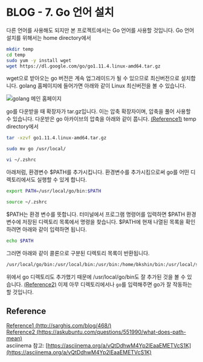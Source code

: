 # BLOG - 7. Go 언어 설치

다른 언어를 사용해도 되지만 본 프로젝트에서는 Go 언어를 사용할 것입니다. Go 언어 설치를 위해서는 home directory에서

```bash
mkdir temp
cd temp
sudo yum -y install wget
wget https://dl.google.com/go/go1.11.4.linux-amd64.tar.gz
```

wget으로 받아오는 go 버전은 계속 업그레이드가 될 수 있으므로 최신버전으로 설치합니다. golang 홈페이지에 들어가면 아래와 같이 Linux 최신버전을 볼 수 있습니다.



![golang 메인 홈페이지](https://cdn.bkshin.com/devRecord/2019/02/10/7_1.PNG)



go를 다운받을 때 확장자가 tar.gz입니다. 이는 압축 확장자이며, 압축을 풀어 사용할 수 있습니다. 다운받은 go 아카이브의 압축을 아래와 같이 풉니다.  [(Reference1)](http://sarghis.com/blog/468/) temp directory에서

```bash
tar -xzvf go1.11.4.linux-amd64.tar.gz
```

```bash
sudo mv go /usr/local/
```

```bash
vi ~/.zshrc
```

아래처럼, 환경변수 $PATH를 추가시킵니다. 환경변수를 추가시킴으로써 go를 어떤 디렉토리에서도 실행할 수 있게 합니다.

```bash
export PATH=/usr/local/go/bin:$PATH
```

```bash
source ~/.zshrc
```

\$PATH는 환경 변수를 뜻합니다. 터미널에서 프로그램 명령어를 입력하면 \$PATH 환경 변수에 저장된 디렉토리 목록에서 명령을 찾습니다. \$PATH에 현재 나열된 목록을 확인하려면 아래와 같이 입력하면 됩니다.

```bash
echo $PATH
```

그러면 아래와 같이 콜론으로 구분된 디렉토리 목록이 반환됩니다.

```bash
/usr/local/go/bin:/usr/local/bin:/usr/bin:/home/bkshin/bin:/usr/local/sbin:/usr/sbin
```

위에서 go 디렉토리도 추가했기 때문에 /usr/local/go/bin도 잘 추가된 것을 볼 수 있습니다.  [(Reference2)](https://askubuntu.com/questions/551990/what-does-path-mean) 이제 아무 디렉토리에서나 ```go```를 입력해주면 go가 잘 작동하는 할 것입니다.  

## Reference

[Reference1 (http://sarghis.com/blog/468/)](http://sarghis.com/blog/468/)  
[Reference2 (https://askubuntu.com/questions/551990/what-does-path-mean)](https://askubuntu.com/questions/551990/what-does-path-mean)  
asciinema 참고: [https://asciinema.org/a/vQtDdhwM4Yp2lEaaEMETVcS1K](https://asciinema.org/a/vQtDdhwM4Yp2lEaaEMETVcS1K)


